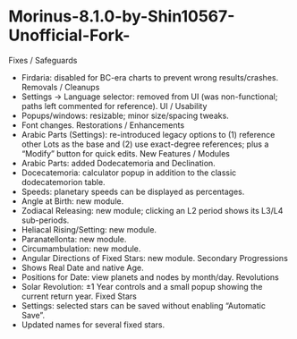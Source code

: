 # Morinus-8.1.0-by-Shin10567-Unofficial-Fork-
Fixes / Safeguards
- Firdaria: disabled for BC-era charts to prevent wrong results/crashes.
Removals / Cleanups
- Settings → Language selector: removed from UI (was non-functional; paths left commented for reference).
UI / Usability
- Popups/windows: resizable; minor size/spacing tweaks.
- Font changes.
Restorations / Enhancements
- Arabic Parts (Settings): re-introduced legacy options to (1) reference other Lots as the base and
  (2) use exact-degree references; plus a “Modify” button for quick edits.
New Features / Modules
- Arabic Parts: added Dodecatemoria and Declination.
- Docecatemoria: calculator popup in addition to the classic dodecatemorion table.
- Speeds: planetary speeds can be displayed as percentages.
- Angle at Birth: new module.
- Zodiacal Releasing: new module; clicking an L2 period shows its L3/L4 sub-periods.
- Heliacal Rising/Setting: new module.
- Paranatellonta: new module.
- Circumambulation: new module.
- Angular Directions of Fixed Stars: new module.
Secondary Progressions
- Shows Real Date and native Age.
- Positions for Date: view planets and nodes by month/day.
Revolutions
- Solar Revolution: ±1 Year controls and a small popup showing the current return year.
Fixed Stars
- Settings: selected stars can be saved without enabling “Automatic Save”.
- Updated names for several fixed stars.
